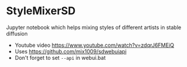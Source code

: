 # StyleMixerSD
 Jupyter notebook which helps mixing styles of different artists in stable diffusion
* Youtube video https://www.youtube.com/watch?v=zdqrJ6FMEiQ
* Uses https://github.com/mix1009/sdwebuiapi
* Don't forget to set `--api` in webui.bat 